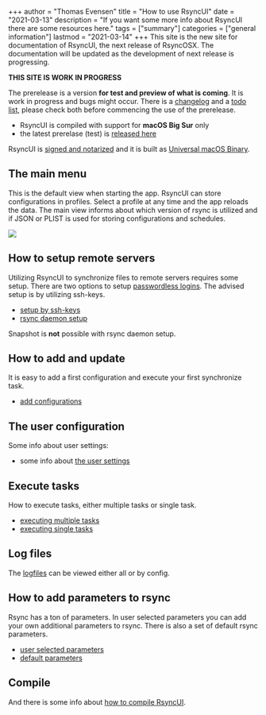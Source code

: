 +++
author = "Thomas Evensen"
title = "How to use RsyncUI"
date = "2021-03-13"
description = "If you want some more info about RsyncUI there are some resources here."
tags = ["summary"]
categories = ["general information"]
lastmod = "2021-03-14"
+++
This site is the new site for documentation of RsyncUI, the next release of RsyncOSX. The documentation will be updated as the development of next release is progressing.

**THIS SITE IS WORK IN PROGRESS**

The prerelease is a version **for test and preview of what is coming**. It is work in progress and bugs might occur. There is a [changelog](/post/changelog/) and a [todo list](/post/todo/), please check both before commencing the use of the prerelease.

- RsyncUI is compiled with support for **macOS Big Sur** only
- the latest prerelase (test) is [released here](https://github.com/rsyncOSX/RsyncUI/releases)

RsyncUI is [signed and notarized](/post/notarized/) and it is built as [Universal macOS Binary](https://developer.apple.com/documentation/xcode/building_a_universal_macos_binary).

## The main menu

This is the default view when starting the app. RsyncUI can store configurations in profiles. Select a profile at any time and the app reloads the data. The main view informs about which version of rsync is utilized and if JSON or PLIST is used for storing configurations and schedules.

![](/images/start/start.png)

## How to setup remote servers

Utilizing RsyncUI to synchronize files to remote servers requires some setup. There are two options to setup [passwordless logins](/post/remotelogins/). The advised setup is by utilizing ssh-keys.

- [setup by ssh-keys](/post/ssh/)
- [rsync daemon setup](/post/rsyncdaemon/)

Snapshot is **not** possible with rsync daemon setup.

## How to add and update

It is easy to add a first configuration and execute your first synchronize task.

- [add configurations](/post/addconfigurations/)

## The user configuration

Some info about user settings:

- some info about [the user settings](/post/userconfiguration/)

## Execute tasks

How to execute tasks, either multiple tasks or single task.

- [executing multiple tasks](/post/multipletasks/)
- [executing single tasks](/post/singletask/)

## Log files

The [logfiles](/post/logging/) can be viewed either all or by config.

## How to add parameters to rsync

Rsync has a ton of parameters. In user selected parameters you can add your own additional parameters to rsync. There is also a set of default rsync parameters.

- [user selected parameters](/post/userparameters/)
- [default parameters](/post/rsyncparameters)

## Compile

And there is some info about [how to compile RsyncUI](/post/compile/).
